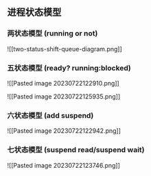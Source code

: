 ## 进程状态模型
### 两状态模型 (running or not)
![[two-status-shift-queue-diagram.png]]

### 五状态模型 (ready? running:blocked)
![[Pasted image 20230722122910.png]]

![[Pasted image 20230722125935.png]]

### 六状态模型 (add suspend)
![[Pasted image 20230722122942.png]]

### 七状态模型 (suspend read/suspend wait)
![[Pasted image 20230722123746.png]]